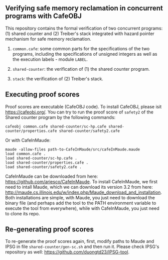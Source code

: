 ## Verifying safe memory reclamation in concurrent programs with CafeOBJ

This repository contains the formal verification of two concurrent programs: (1) shared counter and (2) Treiber's stack integrated with hazard pointer mechanism for safe memory reclamation.

1. `common.cafe`: some common parts for the specifications of the two programs, including the specifications of unsigned integers as well as the execution labels - module `LABEL`.

2. `shared-counter`: the verification of (1) the shared counter program.

3. `stack`: the verification of (2) Treiber's stack.

## Executing proof scores
Proof scores are executable (CafeOBJ code). To install CafeOBJ, please isit https://cafeobj.org/.
You can try to run the proof score of `safety2` of the Shared counter program by the following commands:
```
cafeobj common.cafe shared-counter/sc-hp.cafe shared-counter/properties.cafe shared-counter/safety2.cafe 
```

Or with CafeInMaude:

```
maude -allow-files path-to-CafeInMaude/src/cafeInMaude.maude
load common.cafe .
load shared-counter/sc-hp.cafe .
load shared-counter/properties.cafe .
load shared-counter/safety2.cafe .
```

CafeInMaude  can be downloaded from here: https://github.com/ariesco/CafeInMaude.
To install CafeInMaude, we first need to intall Maude, which we can download its version 3.2 from here: http://maude.cs.illinois.edu/w/index.php/Maude_download_and_installation.
Both installations are simple, with Maude, you just need to download the binary file (and perhaps add the tool to the PATH environment variable to execute the tool from everywhere), while with CafeInMaude, you just need to clone its repo.

## Re-generating proof scores
To re-generate the proof scores again, first, modify paths to Maude and IPSG in file `shared-counter/gen-sc.sh` and then run it.
Please check IPSG's repository as well: https://github.com/duongtd23/IPSG-tool.